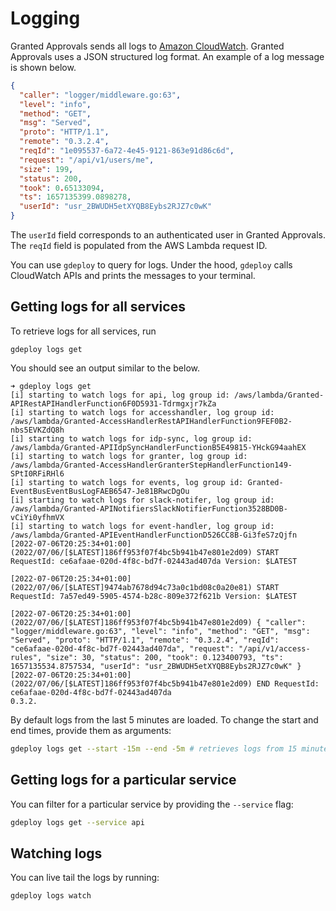# Logging

Granted Approvals sends all logs to [Amazon CloudWatch](https://docs.aws.amazon.com/AmazonCloudWatch/latest/logs/WhatIsCloudWatchLogs.html). Granted Approvals uses a JSON structured log format. An example of a log message is shown below.

```json
{
  "caller": "logger/middleware.go:63",
  "level": "info",
  "method": "GET",
  "msg": "Served",
  "proto": "HTTP/1.1",
  "remote": "0.3.2.4",
  "reqId": "1e095537-6a72-4e45-9121-863e91d86c6d",
  "request": "/api/v1/users/me",
  "size": 199,
  "status": 200,
  "took": 0.65133094,
  "ts": 1657135399.0898278,
  "userId": "usr_2BWUDH5etXYQB8Eybs2RJZ7c0wK"
}
```

The `userId` field corresponds to an authenticated user in Granted Approvals. The `reqId` field is populated from the AWS Lambda request ID.

You can use `gdeploy` to query for logs. Under the hood, `gdeploy` calls CloudWatch APIs and prints the messages to your terminal.

## Getting logs for all services

To retrieve logs for all services, run

```
gdeploy logs get
```

You should see an output similar to the below.

```
➜ gdeploy logs get
[i] starting to watch logs for api, log group id: /aws/lambda/Granted-APIRestAPIHandlerFunction6F0D5931-Tdrmgxjr7kZa
[i] starting to watch logs for accesshandler, log group id: /aws/lambda/Granted-AccessHandlerRestAPIHandlerFunction9FEF0B2-nbs5EVKZdQ8h
[i] starting to watch logs for idp-sync, log group id: /aws/lambda/Granted-APIIdpSyncHandlerFunctionB5E49815-YHckG94aahEX
[i] starting to watch logs for granter, log group id: /aws/lambda/Granted-AccessHandlerGranterStepHandlerFunction149-SPtI0RFiRHl6
[i] starting to watch logs for events, log group id: Granted-EventBusEventBusLogFAEB6547-Je81BRwcDgOu
[i] starting to watch logs for slack-notifer, log group id: /aws/lambda/Granted-APINotifiersSlackNotifierFunction3528BD0B-vCiYi0yfhmVX
[i] starting to watch logs for event-handler, log group id: /aws/lambda/Granted-APIEventHandlerFunctionD526CC8B-Gi3feS7zQjfn
[2022-07-06T20:25:34+01:00] (2022/07/06/[$LATEST]186ff953f07f4bc5b941b47e801e2d09) START RequestId: ce6afaae-020d-4f8c-bd7f-02443ad407da Version: $LATEST

[2022-07-06T20:25:34+01:00] (2022/07/06/[$LATEST]9474ab7678d94c73a0c1bd08c0a20e81) START RequestId: 7a57ed49-5905-4574-b28c-809e372f621b Version: $LATEST

[2022-07-06T20:25:34+01:00] (2022/07/06/[$LATEST]186ff953f07f4bc5b941b47e801e2d09) { "caller": "logger/middleware.go:63", "level": "info", "method": "GET", "msg": "Served", "proto": "HTTP/1.1", "remote": "0.3.2.4", "reqId": "ce6afaae-020d-4f8c-bd7f-02443ad407da", "request": "/api/v1/access-rules", "size": 30, "status": 200, "took": 0.123400793, "ts": 1657135534.8757534, "userId": "usr_2BWUDH5etXYQB8Eybs2RJZ7c0wK" }
[2022-07-06T20:25:34+01:00] (2022/07/06/[$LATEST]186ff953f07f4bc5b941b47e801e2d09) END RequestId: ce6afaae-020d-4f8c-bd7f-02443ad407da
0.3.2.
```

By default logs from the last 5 minutes are loaded. To change the start and end times, provide them as arguments:

```bash
gdeploy logs get --start -15m --end -5m # retrieves logs from 15 minutes ago, until 5 minutes ago
```

## Getting logs for a particular service

You can filter for a particular service by providing the `--service` flag:

```bash
gdeploy logs get --service api
```

## Watching logs

You can live tail the logs by running:

```
gdeploy logs watch
```
